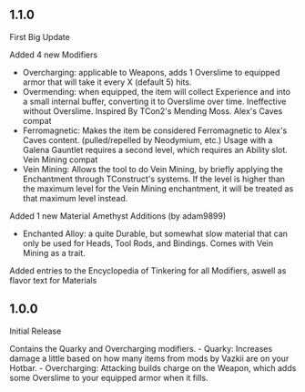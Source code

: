 
## 1.1.0
First Big Update

Added 4 new Modifiers
- Overcharging: applicable to Weapons, adds 1 Overslime to equipped armor that will take it every X (default 5) hits.
- Overmending: when equipped, the item will collect Experience and into a small internal buffer, converting it to Overslime over time. Ineffective without Overslime. Inspired By TCon2's Mending Moss.
Alex's Caves compat
- Ferromagnetic: Makes the item be considered Ferromagnetic to Alex's Caves content. (pulled/repelled by Neodymium, etc.) Usage with a Galena Gauntlet requires a second level, which requires an Ability slot.
Vein Mining compat
- Vein Mining: Allows the tool to do Vein Mining, by briefly applying the Enchantment through TConstruct's systems. If the level is higher than the maximum level for the Vein Mining enchantment, it will be treated as that maximum level instead.

Added 1 new Material
Amethyst Additions (by adam9899)
- Enchanted Alloy: a quite Durable, but somewhat slow material that can only be used for Heads, Tool Rods, and Bindings. Comes with Vein Mining as a trait.


Added entries to the Encyclopedia of Tinkering for all Modifiers, aswell as flavor text for Materials


## 1.0.0
Initial Release

Contains the Quarky and Overcharging modifiers.
    - Quarky: Increases damage a little based on how many items from mods by Vazkii are on your Hotbar.
    - Overcharging: Attacking builds charge on the Weapon, which adds some Overslime to your equipped armor when it fills.

